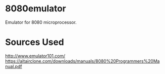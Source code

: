 # 8080emulator
Emulator for 8080 microprocessor.

# Sources Used
http://www.emulator101.com/
https://altairclone.com/downloads/manuals/8080%20Programmers%20Manual.pdf
